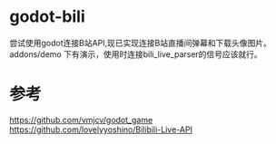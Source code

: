 # godot-bili

尝试使用godot连接B站API,现已实现连接B站直播间弹幕和下载头像图片。
addons/demo 下有演示，使用时连接bili_live_parser的信号应该就行。

# 参考
https://github.com/vmjcv/godot_game
https://github.com/lovelyyoshino/Bilibili-Live-API